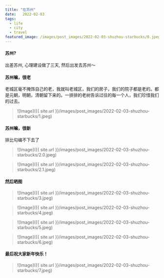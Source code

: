 ```yaml
---
title: "在苏州"
date:   2022-02-03
tags:
  - life
  - city
  - travel
featured_image: /images/post_images/2022-02-03-shuzhou-starbucks/0.jpeg
---
```


#### 苏州?

出差苏州, 心理建设做了三天, 然后出发去苏州～

#### 苏州嘛，很老

老城区毫不掩饰自己的老，我就叫老城区，我们的房子，我们的院子都是老的。都是元朝，明朝，清朝留下来的。一排排的老树告诉过往的每一个人，我们珍惜我们的过去。

> ![Image]({{ site.url }}/images/post_images/2022-02-03-shuzhou-starbucks/1.jpeg)

#### 苏州嘛，很新

排比句编不下去了

> ![Image]({{ site.url }}/images/post_images/2022-02-03-shuzhou-starbucks/2.0.jpeg)

> ![Image]({{ site.url }}/images/post_images/2022-02-03-shuzhou-starbucks/2.1.jpeg)
#### 然后晒图

> ![Image]({{ site.url }}/images/post_images/2022-02-03-shuzhou-starbucks/3.jpeg)

> ![Image]({{ site.url }}/images/post_images/2022-02-03-shuzhou-starbucks/4.jpeg)

> ![Image]({{ site.url }}/images/post_images/2022-02-03-shuzhou-starbucks/5.jpeg)

> ![Image]({{ site.url }}/images/post_images/2022-02-03-shuzhou-starbucks/6.jpeg)

#### 最后祝大家新年快乐！

> ![Image]({{ site.url }}/images/post_images/2022-02-03-shuzhou-starbucks/7.jpeg)
